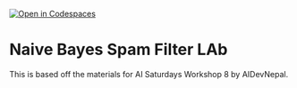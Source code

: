 [![Open in Codespaces](https://classroom.github.com/assets/launch-codespace-2972f46106e565e64193e422d61a12cf1da4916b45550586e14ef0a7c637dd04.svg)](https://classroom.github.com/open-in-codespaces?assignment_repo_id=18253184)
# Naive Bayes Spam Filter LAb
This is based off the materials for AI Saturdays Workshop 8 by AIDevNepal. 
